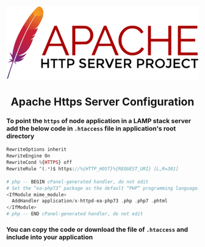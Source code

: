 <p align="center">
  <img src="./apache_logo.svg"
</p>

<h1 align="center">Apache Https Server Configuration</h1>

### To point the `https` of node application in a LAMP stack server add the below code in `.htaccess` file in application's root directory

```php
RewriteOptions inherit
RewriteEngine On
RewriteCond %{HTTPS} off
RewriteRule ^(.*)$ https://%{HTTP_HOST}%{REQUEST_URI} [L,R=301]

# php -- BEGIN cPanel-generated handler, do not edit
# Set the “ea-php73” package as the default “PHP” programming language.
<IfModule mime_module>
  AddHandler application/x-httpd-ea-php73 .php .php7 .phtml
</IfModule>
# php -- END cPanel-generated handler, do not edit
```

### You can copy the code or download the file of `.htaccess` and include into your application

